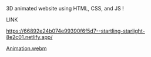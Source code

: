 3D animated website using HTML, CSS, and JS !

LINK 

https://66892e24b074e99390f6f5d7--startling-starlight-8e2c01.netlify.app/

[Animation.webm](https://github.com/user-attachments/assets/1f530fc0-d006-4380-b9ed-b34b29c15708)
